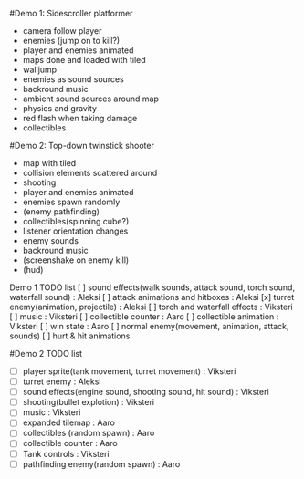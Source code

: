 #Demo 1: Sidescroller platformer

- camera follow player
- enemies (jump on to kill?)
- player and enemies animated
- maps done and loaded with tiled
- walljump
- enemies as sound sources
- backround music
- ambient sound sources around map
- physics and gravity
- red flash when taking damage
- collectibles

#Demo 2: Top-down twinstick shooter

- map with tiled
- collision elements scattered around
- shooting
- player and enemies animated
- enemies spawn randomly
- (enemy pathfinding)
- collectibles(spinning cube?)
- listener orientation changes
- enemy sounds
- backround music
- (screenshake on enemy kill)
- (hud)


Demo 1 TODO list
[ ] sound effects(walk sounds, attack sound, torch sound, waterfall sound) : Aleksi
[ ] attack animations and hitboxes : Aleksi
[x] turret enemy(animation, projectile) : Aleksi
[ ] torch and waterfall effects : Viksteri
[ ] music : Viksteri
[ ] collectible counter : Aaro
[ ] collectible animation : Viksteri
[ ] win state : Aaro
[ ] normal enemy(movement, animation, attack, sounds)
[ ] hurt & hit animations


#Demo 2 TODO list
- [ ] player sprite(tank movement, turret movement) : Viksteri
- [ ] turret enemy : Aleksi
- [ ] sound effects(engine sound, shooting sound, hit sound) : Viksteri
- [ ] shooting(bullet explotion) : Viksteri
- [ ] music : Viksteri
- [ ] expanded tilemap : Aaro
- [ ] collectibles (random spawn) : Aaro
- [ ] collectible counter : Aaro
- [ ] Tank controls : Viksteri
- [ ] pathfinding enemy(random spawn) : Aaro
